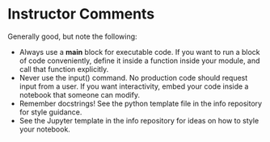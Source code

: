 # Instructor Comments

Generally good, but note the following:

 - Always use a __main__ block for executable code. If you want to run a block of code conveniently, define it inside a function inside your module, and call that function explicitly.
 - Never use the input() command. No production code should request input from a user. If you want interactivity, embed your code inside a notebook that someone can modify.
 - Remember docstrings!  See the python template file in the info repository for style guidance.
 - See the Jupyter template in the info repository for ideas on how to style your notebook.
